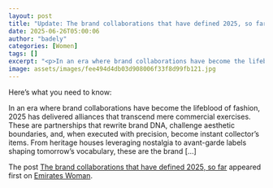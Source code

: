 ```yaml
---
layout: post
title: "Update: The brand collaborations that have defined 2025, so far"
date: 2025-06-26T05:00:06
author: "badely"
categories: [Women]
tags: []
excerpt: "<p>In an era where brand collaborations have become the lifeblood of fashion, 2025 has delivered alliances that transcend mere commercial exercises. T"
image: assets/images/fee494d4db03d908006f33f8d99fb121.jpg
---
```


Here’s what you need to know: <p>In an era where brand collaborations have become the lifeblood of fashion, 2025 has delivered alliances that transcend mere commercial exercises. These are partnerships that rewrite brand DNA, challenge aesthetic boundaries, and, when executed with precision, become instant collector&#8217;s items. From heritage houses leveraging nostalgia to avant-garde labels shaping tomorrow&#8217;s vocabulary, these are the brand [&#8230;]</p>
<p>The post <a href="https://emirateswoman.com/brand-collaborations-that-have-defined-2025-so-far/" rel="nofollow">The brand collaborations that have defined 2025, so far</a> appeared first on <a href="https://emirateswoman.com" rel="nofollow">Emirates Woman</a>.</p>

